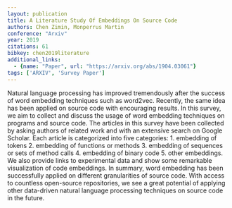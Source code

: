 ```yaml
---
layout: publication
title: A Literature Study Of Embeddings On Source Code
authors: Chen Zimin, Monperrus Martin
conference: "Arxiv"
year: 2019
citations: 61
bibkey: chen2019literature
additional_links:
  - {name: "Paper", url: "https://arxiv.org/abs/1904.03061"}
tags: ['ARXIV', 'Survey Paper']
---
```

Natural language processing has improved tremendously after the success of
word embedding techniques such as word2vec. Recently, the same idea has been
applied on source code with encouraging results. In this survey, we aim to
collect and discuss the usage of word embedding techniques on programs and
source code. The articles in this survey have been collected by asking authors
of related work and with an extensive search on Google Scholar. Each article is
categorized into five categories: 1. embedding of tokens 2. embedding of
functions or methods 3. embedding of sequences or sets of method calls 4.
embedding of binary code 5. other embeddings. We also provide links to
experimental data and show some remarkable visualization of code embeddings. In
summary, word embedding has been successfully applied on different
granularities of source code. With access to countless open-source
repositories, we see a great potential of applying other data-driven natural
language processing techniques on source code in the future.
